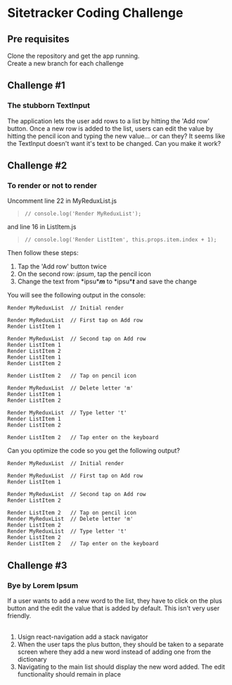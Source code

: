 # Sitetracker Coding Challenge

## Pre requisites

Clone the repository and get the app running.
<br>
Create a new branch for each challenge

## Challenge #1

### The stubborn TextInput

The application lets the user add rows to a list by hitting the 'Add row' button. Once a new row is added to the list, users can edit the value by hitting the pencil icon and typing the new value... or can they? It seems like the TextInput doesn't want it's text to be changed. Can you make it work?

## Challenge #2

### To render or not to render

Uncomment line 22 in MyReduxList.js

> `// console.log('Render MyReduxList');`

and line 16 in ListItem.js

> `// console.log('Render ListItem', this.props.item.index + 1);`

Then follow these steps:

1. Tap the 'Add row' button twice
2. On the second row: _ipsum_, tap the pencil icon
3. Change the text from \*ipsu\***_m_** to \*ipsu\***_t_** and save the change

You will see the following output in the console:

    Render MyReduxList  // Initial render

    Render MyReduxList  // First tap on Add row
    Render ListItem 1

    Render MyReduxList  // Second tap on Add row
    Render ListItem 1
    Render ListItem 2
    Render ListItem 1
    Render ListItem 2

    Render ListItem 2   // Tap on pencil icon

    Render MyReduxList  // Delete letter 'm'
    Render ListItem 1
    Render ListItem 2

    Render MyReduxList  // Type letter 't'
    Render ListItem 1
    Render ListItem 2

    Render ListItem 2   // Tap enter on the keyboard

Can you optimize the code so you get the following output?

    Render MyReduxList  // Initial render

    Render MyReduxList  // First tap on Add row
    Render ListItem 1

    Render MyReduxList  // Second tap on Add row
    Render ListItem 2

    Render ListItem 2   // Tap on pencil icon
    Render MyReduxList  // Delete letter 'm'
    Render ListItem 2
    Render MyReduxList  // Type letter 't'
    Render ListItem 2
    Render ListItem 2   // Tap enter on the keyboard

## Challenge #3

### Bye by Lorem Ipsum

If a user wants to add a new word to the list, they have to click on the plus button and the edit the value that is added by default. This isn't very user friendly.
<br>
<br>

1. Usign react-navigation add a stack navigator
2. When the user taps the plus button, they should be taken to a separate screen where they add a new word instead of adding one from the dictionary
3. Navigating to the main list should display the new word added. The edit functionality should remain in place
